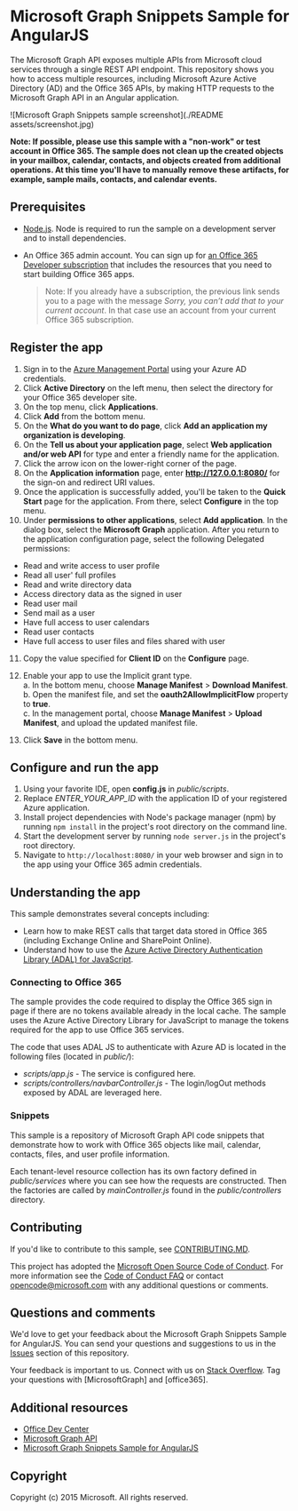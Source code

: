  # Microsoft Graph Snippets Sample for AngularJS

The Microsoft Graph API exposes multiple APIs from Microsoft cloud services through a single REST API endpoint. This repository shows you how to access multiple resources, including Microsoft Azure Active Directory (AD) and the Office 365 APIs, by making HTTP requests to the Microsoft Graph API in an Angular application. 

![Microsoft Graph Snippets sample screenshot](./README assets/screenshot.jpg)

**Note: If possible, please use this sample with a "non-work" or test account in Office 365. The sample does not clean up the created objects in your mailbox, calendar, contacts, and objects created from additional operations. At this time you'll have to manually remove these artifacts, for example, sample mails, contacts, and calendar events.**  

## Prerequisites

* [Node.js](https://nodejs.org/). Node is required to run the sample on a development server and to install dependencies. 
* An Office 365 admin account. You can sign up for [an Office 365 Developer subscription](https://aka.ms/devprogramsignup) that includes the resources that you need to start building Office 365 apps.

     > Note: If you already have a subscription, the previous link sends you to a page with the message *Sorry, you can’t add that to your current account*. In that case use an account from your current Office 365 subscription.

## Register the app

1.	Sign in to the [Azure Management Portal](http://manage.windowsazure.cn) using your Azure AD credentials.
2.	Click **Active Directory** on the left menu, then select the directory for your Office 365 developer site.
3.	On the top menu, click **Applications**.
4.	Click **Add** from the bottom menu.
5.	On the **What do you want to do page**, click **Add an application my organization is developing**.
6.	On the **Tell us about your application page**, select **Web application and/or web API** for type and enter a friendly name for the application.
7.	Click the arrow icon on the lower-right corner of the page.
8.	On the **Application information** page, enter **http://127.0.0.1:8080/** for the sign-on and redirect URI values.
9.	Once the application is successfully added, you'll be taken to the **Quick Start** page for the application. From there, select **Configure** in the top menu.
10.	Under **permissions to other applications**, select **Add application**. In the dialog box, select the **Microsoft Graph** application. After you return to the application configuration page, select the following Delegated permissions:

   - Read and write access to user profile
   - Read all user' full profiles
   - Read and write directory data
   - Access directory data as the signed in user
   - Read user mail
   - Send mail as a user
   - Have full access to user calendars
   - Read user contacts
   - Have full access to user files and files shared with user

11.	Copy the value specified for **Client ID** on the **Configure** page.
12.	Enable your app to use the Implicit grant type.  
  a. In the bottom menu, choose **Manage Manifest** > **Download Manifest**.  
  b. Open the manifest file, and set the **oauth2AllowImplicitFlow** property to **true**.  
  c. In the management portal, choose **Manage Manifest** > **Upload Manifest**, and upload the updated manifest file.

13. Click **Save** in the bottom menu.

## Configure and run the app

1. Using your favorite IDE, open **config.js** in *public/scripts*.
2. Replace *ENTER_YOUR_APP_ID* with the application ID of your registered Azure application.
3. Install project dependencies with Node's package manager (npm) by running ```npm install``` in the project's root directory on the command line.
4. Start the development server by running ```node server.js``` in the project's root directory.
5. Navigate to ```http://localhost:8080/``` in your web browser and sign in to the app using your Office 365 admin credentials.

## Understanding the app

This sample demonstrates several concepts including:

* Learn how to make REST calls that target data stored in Office 365 (including Exchange Online and SharePoint Online).
* Understand how to use the [Azure Active Directory Authentication Library (ADAL) for JavaScript](https://github.com/AzureAD/azure-activedirectory-library-for-js).

### Connecting to Office 365

The sample provides the code required to display the Office 365 sign in page if there are no tokens available already in the local cache. The sample uses the Azure Active Directory Library for JavaScript to manage the tokens required for the app to use Office 365 services.

The code that uses ADAL JS to authenticate with Azure AD is located in the following files (located in *public/*):

* *scripts/app.js* - The service is configured here.
* *scripts/controllers/navbarController.js* - The login/logOut methods exposed by ADAL are leveraged here.

### Snippets

This sample is a repository of Microsoft Graph API code snippets that demonstrate how to work with Office 365 objects like mail, calendar, contacts, files, and user profile information.

Each tenant-level resource collection has its own factory defined in *public/services* where you can see how the requests are constructed. Then the factories are called by *mainController.js* found in the *public/controllers* directory.

<a name="contributing"></a>
## Contributing ##

If you'd like to contribute to this sample, see [CONTRIBUTING.MD](/CONTRIBUTING.md).

This project has adopted the [Microsoft Open Source Code of Conduct](https://opensource.microsoft.com/codeofconduct/). For more information see the [Code of Conduct FAQ](https://opensource.microsoft.com/codeofconduct/faq/) or contact [opencode@microsoft.com](mailto:opencode@microsoft.com) with any additional questions or comments.

## Questions and comments

We'd love to get your feedback about the Microsoft Graph Snippets Sample for AngularJS. You can send your questions and suggestions to us in the [Issues](https://github.com/microsoftgraph/angular-snippets-rest-sample/issues) section of this repository.

Your feedback is important to us. Connect with us on [Stack Overflow](http://stackoverflow.com/questions/tagged/office365+or+microsoftgraph). Tag your questions with [MicrosoftGraph] and [office365].
  
## Additional resources

* [Office Dev Center](http://dev.office.com/)
* [Microsoft Graph API](http://graph.microsoft.io)
* [Microsoft Graph Snippets Sample for AngularJS](https://github.com/microsoftgraph/angular-connect-rest-sample)

## Copyright
Copyright (c) 2015 Microsoft. All rights reserved.
